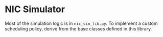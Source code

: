 
# NIC Simulator

Most of the simulation logic is in `nic_sim_lib.py`. To implement a custom
scheduling policy, derive from the base classes defined in this library.

